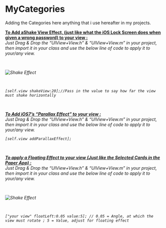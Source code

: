 MyCategories
============

Adding the Categories here anything that i use hereafter in my projects.



<b><u> To Add aShake View Effect, (just like what the iOS Lock Screen does when given a wrong password)  to your view : </u></b><br/>
<i> Just Drag & Drop the “UIView+View.h” & “UIView+View.m” in your project, then import it in your class and use the below line of code to apply it to your/any view. </b>

<br>

![Shake Effect](https://raw.github.com/saru2020/MyCategories/master/Categories/My%20Categories/shake.gif)

<br>

    [self.view shakeView:20];//Pass in the value to say how far the view must shake horizontally


<br>

<b><u> To Add iOS7’s “Parallax Effect” to your view : </u></b><br/>
<i> Just Drag & Drop the “UIView+View.h” & “UIView+View.m” in your project, then import it in your class and use the below line of code to apply it to your/any view. </b>

    [self.view addParallaxEffect];


<br>

<b><u> To apply a Floating Effect to your view (Just like the Selected Cards in the Paper App) : </u></b><br/>
<i> Just Drag & Drop the “UIView+View.h” & “UIView+View.m” in your project, then import it in your class and use the below line of code to apply it to your/any view. </b>

<br>

![Shake Effect](https://raw.githubusercontent.com/saru2020/MyCategories/master/Categories/My%20Categories/float.gif)

<br>

    ["your view" floatLeft:0.05 value:5]; // 0.05 = Angle, at which the view must rotate ; 5 = Value, adjust for floating effect
